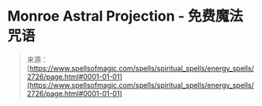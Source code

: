 <!--yml

category: 未分类

日期：2024年06月12日 18:36:25

-->

# Monroe Astral Projection - 免费魔法咒语

> 来源：[https://www.spellsofmagic.com/spells/spiritual_spells/energy_spells/2726/page.html#0001-01-01](https://www.spellsofmagic.com/spells/spiritual_spells/energy_spells/2726/page.html#0001-01-01)
